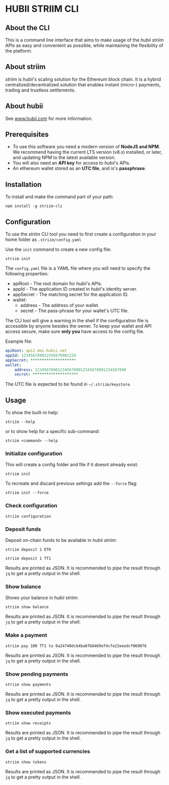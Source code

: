 # HUBII STRIIM CLI

## About the CLI

This is a command line interface that aims to make usage of the _hubii striim_ APIs as
easy and convenient as possible, while maintaining the flexibility of the 
platform.

## About striim

_striim_ is _hubii_'s scaling solution for the Ethereum block chain. It is a
hybrid centralized/decentralized solution that enables instant 
(micro-) payments, trading and trustless settlements.

## About hubii

See www.hubii.com for more information.

## Prerequisites

* To use this software you need a modern version of **NodeJS and NPM**.
  We recommend having the current LTS version (v8.x) installed, or
  later, and updating NPM to the latest available version.
* You will also need an **API key** for access to _hubii_'s APIs.
* An ethereum wallet stored as an **UTC file**, and is's **passphrase**.

## Installation

To install and make the command part of your path:

    npm install -g striim-cli

## Configuration

To use the _striim_ CLI tool you need to first create a configuration in your
home folder as `.striim/config.yaml`

Use the `init` command to create a new config file:

    striim init

The `config.yaml` file is a YAML file where you will need to specify the 
following properties:

- apiRoot - The root domain for _hubii_'s APIs.
- appId - The application ID created in _hubii_'s identity server.
- appSecret - The matching secret for the application ID.
- wallet:
    - address - The address of your wallet.
    - secret - The pass-phrase for your wallet's UTC file.

The CLI tool will give a warning in the shell if the configuration file is 
accessible by anyone besides the owner. To keep your wallet and API access 
secure, make sure **only you** have access to the config file.

Example file:
    
```yaml
apiRoot: api2.dev.hubii.net
appId: 123456789012345678901234
appSecret: ********************
wallet:
    address: 1234567890123456789012345678901234567890
    secret: ********************
```

The UTC file is expected to be found in `~/.striim/keystore`.

## Usage

To show the built-in help:

    striim --help

or to show help for a specific sub-command:

    striim <command> --help

### Initialize configuration

This will create a config folder and file if it doesnt already exist:

    striim init

To recreate and discard previous settings add the `--force` flag:

    striim init --force

### Check configuration

    striim configuration

### Deposit funds

Deposit on-chain funds to be available in _hubii striim_:

    striim deposit 1 ETH
    
    striim deposit 1 TT1

Results are printed as JSON. It is recommended to pipe the result
through `jq` to get a pretty output in the shell.

### Show balance

Shows your balance in _hubii striim_:

    striim show balance

Results are printed as JSON. It is recommended to pipe the result
through `jq` to get a pretty output in the shell.

### Make a payment

    striim pay 100 TT1 to 0a24740dcb4ba8fb8469ef4cfe22eeedcf069076

Results are printed as JSON. It is recommended to pipe the result
through `jq` to get a pretty output in the shell.

### Show pending payments

    striim show payments

Results are printed as JSON. It is recommended to pipe the result
through `jq` to get a pretty output in the shell.
    
### Show executed payments

    striim show receipts

Results are printed as JSON. It is recommended to pipe the result
through `jq` to get a pretty output in the shell.

### Get a list of supported currencies

    striim show tokens

Results are printed as JSON. It is recommended to pipe the result
through `jq` to get a pretty output in the shell.
